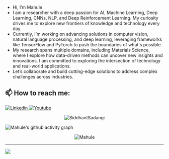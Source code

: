 - Hi, I’m Mahule
- I am a researcher with a deep passion for AI, Machine Learning, Deep Learning, CNNs, NLP, and Deep Reinforcement Learning. My curiosity drives me to explore new frontiers of knowledge and technology every day.
- Currently, I’m working on advancing solutions in computer vision, natural language processing, and deep learning, leveraging frameworks like TensorFlow and PyTorch to push the boundaries of what's possible.
- My research spans multiple domains, including Materials Science, where I explore how data-driven methods can uncover new insights and innovations. I am committed to exploring the intersection of technology and real-world applications.
- Let’s collaborate and build cutting-edge solutions to address complex challenges across industries.

## 📫 How to reach me: 
[![Linkedin](https://i.stack.imgur.com/gVE0j.png) ](https://www.linkedin.com/in/mahuleroy/)[![Youtube](https://github.com/uvipen/introduction/blob/main/Youtube.png) ](https://www.youtube.com/%40dreamboat26)

<p align="center">
  <img src="https://github-readme-stats-sigma-five.vercel.app/api?username=dreamboat26&theme=dark&show_icons=true&include_all_commits=true" alt="SiddhantSadangi"/>
</p>
<img src="https://github-readme-activity-graph.vercel.app/graph?username=dreamboat26&&theme=github-compact" alt="Mahule's github activity graph"/>

<p align="center"> 
<img src="https://github-profile-trophy.vercel.app/?username=dreamboat26&theme=algolia&column=-1" alt="Mahule" /></a> </p>
<hr/>

![]( https://komarev.com/ghpvc/?username=dreamboat26)
